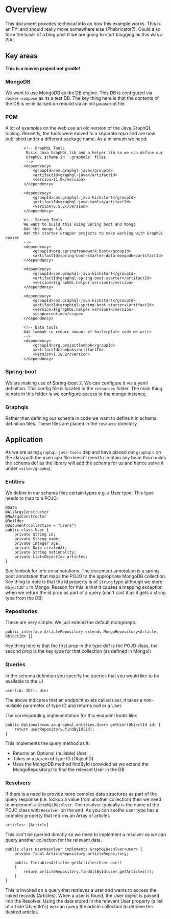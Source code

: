 # Overview
This document provides technical info on how this example works.
This is an FYI and should really move somewhere else (Phabricator?).
Could also form the basis of a blog post if we are going to start blogging
as this was a PIA!

## Key areas
**This is a maven project not gradle!**

### MongoDB
We want to use MongoDB as the DB engine. This DB is configured via `docker-compose`
as its a test DB. The key thing here is that the contents of the DB is 
re-initialised on rebuild via an init javascript file.

### POM
A lot of examples on the web use an old version of the Java GraphQL tooling.
Recently, the tools were moved to a separate repo and are now published under a
different package name. As a minimum we need:

```
		<!-- GraphQL Tools
		 Basic Java GraphQL lib and a helper lib so we can define our
		 GraphQL schema in `.graphqls` files
		 -->
		<dependency>
			<groupId>com.graphql-java</groupId>
			<artifactId>graphql-java</artifactId>
			<version>11.0</version>
		</dependency>

		<dependency>
			<groupId>com.graphql-java-kickstart</groupId>
			<artifactId>graphql-java-tools</artifactId>
			<version>5.5.2</version>
		</dependency>

		<!-- Spring Tools 
		We want to build this using Spring boot and Mongo
		Add the mongo lib
		Add the starter wrapper projects to make working with GraphQL easier
		-->
		<dependency>
			<groupId>org.springframework.boot</groupId>
			<artifactId>spring-boot-starter-data-mongodb</artifactId>
		</dependency>

		<dependency>
			<groupId>com.graphql-java-kickstart</groupId>
			<artifactId>graphql-spring-boot-starter</artifactId>
			<version>${graphQL.helper.version}</version>
		</dependency>

		<dependency>
			<groupId>com.graphql-java-kickstart</groupId>
			<artifactId>graphiql-spring-boot-starter</artifactId>
			<version>${graphQL.helper.version}</version>
			<scope>runtime</scope>
		</dependency>

		<!-- Data tools 
		Add lombok to reduce amount of boilerplate code we write
		-->
		<dependency>
			<groupId>org.projectlombok</groupId>
			<artifactId>lombok</artifactId>
			<version>1.18.2</version>
		</dependency>
```

### Spring-boot
We are making use of Spring-boot 2. We can configure it via a yaml definition.
This config file is located in the `resources` folder. The main thing to note
in this folder is we configure access to the mongo instance.

### Graphqls
Rather than defining our schema in code we want to define it in schema
definition files. These files are placed in the `resource` directory.

## Application
As we are using `graphql-java-tools` dep and have placed our `graphqls` on
the classpath the main app file doesn't need to contain any bean than builds
the schema def as the library will add the schema for us and hence serve it
under `<site>/graphql`.

### Entities
We define in our schema files certain types e.g. a User type. This type needs
to map to a POJO:
```
@Data
@AllArgsConstructor
@NoArgsConstructor
@Builder
@Document(collection = "users")
public class User {
    private String id;
    private String name;
    private Integer age;
    private Date createdAt;
    private String nationality;
    private List<ObjectId> articles;
}
```
See lombok for info on annotations.
The document annotation is a spring-boot annotation that maps the POJO to
the appropriate MongoDB collection.
Key thing to note is that the id property is of `String` type although we
store `ObjectID's` in Mongo. Reason for this is that it causes a mapping
exception when we return the id prop as part of a query 
(can't cast it as it gets a string type from the DB)

### Repositories
These are very simple. We just extend the default mongorepo:
```
public interface ArticleRepository extends MongoRepository<Article, ObjectId> {}
```
Key thing here is that the first prop in the type def is the POJO class, 
the second prop is the key type for that collection (as defined in Mongo!)

### Queries
In the schema definition you specify the queries that you would like to be
available to the UI
```
user(id: ID!): User
```
The above indicates that an endpoint exists called user, it takes a non-nullable
parameter of type ID and returns null or a User.

The corresponding implementation for this endpoint looks like:
```
public Optional<com.aa.graphql.entities.User> getUser(ObjectId id) {
    return userRepository.findById(id);
}
```
This implements the query method as it:
- Returns an Optional (nullable) User
- Takes in a param of type ID (ObjectID)
- Uses the MongoDB method findById (provided as we extend the MongoRepository) to find the relevant User in the DB

### Resolvers
If there is a need to provide more complex data structures as part of the query response (i.e.
lookup a value from another collection) then we need to implement a `GraphQLResolver`. The resolver
typically is the name of the POJO class with `Resolver` on the end. As you can seethe user type
has a complex property that returns an Array of articles
```
articles: [Article]
```
This can't be queried directly so we need to implement a resolver so we can query another collection
for the relevant data.
```
public class UserResolver implements GraphQLResolver<User> {
    private final ArticleRepository articleRepository;

    public Iterable<Article> getArticles(User user)
    {
        return articleRepository.findAllById(user.getArticles());
    }
}
```
This is invoked on a query that retrieves a user and wants to access the linked records (Articles).
When a user is found, the User object is passed into the Resolver. Using the data stored in the
relevant User property (a list of article ObjectId's) we can query the article collection to
retrieve the desired articles.